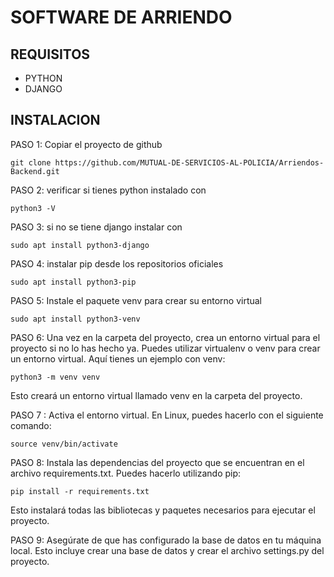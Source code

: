 # SOFTWARE DE ARRIENDO
## REQUISITOS
- PYTHON
- DJANGO
## INSTALACION
PASO 1: Copiar el proyecto de github
```
git clone https://github.com/MUTUAL-DE-SERVICIOS-AL-POLICIA/Arriendos-Backend.git
```
PASO  2: verificar si tienes python instalado con
```
python3 -V
```
PASO 3: si no se tiene django instalar con
```
sudo apt install python3-django
```

PASO 4: instalar pip desde los repositorios oficiales
```
sudo apt install python3-pip
```
PASO 5: Instale el paquete venv para crear su entorno virtual
```
sudo apt install python3-venv
```
PASO 6: Una vez en la carpeta del proyecto, crea un entorno virtual para el proyecto si no lo has hecho ya. Puedes utilizar virtualenv o venv para crear un entorno virtual. Aquí tienes un ejemplo con venv:
```
python3 -m venv venv
```
Esto creará un entorno virtual llamado venv en la carpeta del proyecto.

PASO 7 : Activa el entorno virtual. En Linux, puedes hacerlo con el siguiente comando:

```
source venv/bin/activate
```
PASO 8: Instala las dependencias del proyecto que se encuentran en el archivo requirements.txt. Puedes hacerlo utilizando pip:
```
pip install -r requirements.txt
```
Esto instalará todas las bibliotecas y paquetes necesarios para ejecutar el proyecto.

PASO 9: Asegúrate de que has configurado la base de datos en tu máquina local. Esto incluye crear una base de datos y crear el archivo settings.py del proyecto.